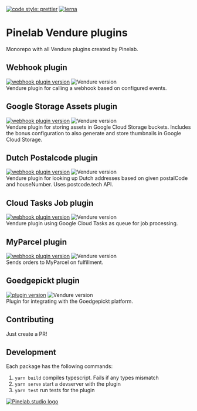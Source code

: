 [![code style: prettier](https://img.shields.io/badge/code_style-prettier-ff69b4.svg)](https://github.com/prettier/prettier)
[![lerna](https://img.shields.io/badge/maintained%20with-lerna-cc00ff.svg)](https://lerna.js.org/)

# Pinelab Vendure plugins

Monorepo with all Vendure plugins created by Pinelab.

## Webhook plugin

[![webhook plugin version](https://img.shields.io/npm/v/vendure-plugin-webhook)](https://www.npmjs.com/package/vendure-plugin-webhook)
![Vendure version](https://img.shields.io/npm/dependency-version/vendure-plugin-webhook/dev/@vendure/core)  
Vendure plugin for calling a webhook based on configured events.

## Google Storage Assets plugin

[![webhook plugin version](https://img.shields.io/npm/v/vendure-plugin-google-storage-assets)](https://www.npmjs.com/package/vendure-plugin-google-storage-assets)
![Vendure version](https://img.shields.io/npm/dependency-version/vendure-plugin-google-storage-assets/dev/@vendure/core)  
Vendure plugin for storing assets in Google Cloud Storage buckets.
Includes the bonus configuration to also generate and store thumbnails in Google Cloud Storage.

## Dutch Postalcode plugin

[![webhook plugin version](https://img.shields.io/npm/v/vendure-plugin-dutch-postalcode)](https://www.npmjs.com/package/vendure-plugin-dutch-postalcode)
![Vendure version](https://img.shields.io/npm/dependency-version/vendure-plugin-dutch-postalcode/dev/@vendure/core)  
Vendure plugin for looking up Dutch addresses based on given postalCode and houseNumber. Uses postcode.tech API.

## Cloud Tasks Job plugin

[![webhook plugin version](https://img.shields.io/npm/v/vendure-plugin-google-cloud-tasks)](https://www.npmjs.com/package/vendure-plugin-google-cloud-tasks)
![Vendure version](https://img.shields.io/npm/dependency-version/vendure-plugin-dutch-postalcode/dev/@vendure/core)  
Vendure plugin using Google Cloud Tasks as queue for job processing.

## MyParcel plugin

[![webhook plugin version](https://img.shields.io/npm/v/vendure-plugin-myparcel)](https://www.npmjs.com/package/vendure-plugin-myparcel)
![Vendure version](https://img.shields.io/npm/dependency-version/vendure-plugin-myparcel/dev/@vendure/core)  
Sends orders to MyParcel on fulfillment.

## Goedgepickt plugin

[![plugin version](https://img.shields.io/npm/v/vendure-plugin-myparcel)](https://www.npmjs.com/package/vendure-plugin-goedgepickt)
![Vendure version](https://img.shields.io/npm/dependency-version/vendure-plugin-myparcel/dev/@vendure/core)  
Plugin for integrating with the Goedgepickt platform.

## Contributing

Just create a PR!

## Development

Each package has the following commands:

1. `yarn build` compiles typescript. Fails if any types mismatch
2. `yarn serve` start a devserver with the plugin
3. `yarn test` run tests for the plugin

[![Pinelab.studio logo](https://pinelab.studio/img/pinelab-logo.png)](https://pinelab.studio)
